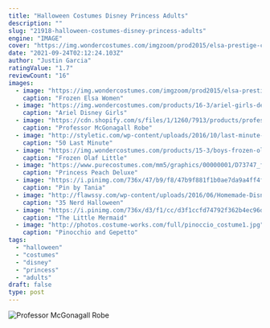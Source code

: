 ```yaml
---
title: "Halloween Costumes Disney Princess Adults"
description: ""
slug: "21918-halloween-costumes-disney-princess-adults"
engine: "IMAGE"
cover: "https://img.wondercostumes.com/imgzoom/prod2015/elsa-prestige-costume.jpg"
date: "2021-09-24T02:12:24.103Z"
author: "Justin Garcia"
ratingValue: "1.7"
reviewCount: "16"
images:
  - image: "https://img.wondercostumes.com/imgzoom/prod2015/elsa-prestige-costume.jpg"
    caption: "Frozen Elsa Women"
  - image: "https://img.wondercostumes.com/products/16-3/ariel-girls-deluxe-costume.jpg"
    caption: "Ariel Disney Girls"
  - image: "https://cdn.shopify.com/s/files/1/1260/7913/products/professor-mcgonagall-robe-for-adults-warner-bros-harry-potter-rubies-adults-costumes-warner-bros-300914std_800x.jpg?v=1600216143"
    caption: "Professor McGonagall Robe"
  - image: "http://styletic.com/wp-content/uploads/2016/10/last-minute-halloween-costumes/32-33-last-minute-halloween-costume-ideas.jpg"
    caption: "50 Last Minute"
  - image: "https://img.wondercostumes.com/products/15-3/boys-frozen-olaf-costume.jpg"
    caption: "Frozen Olaf Little"
  - image: "https://www.purecostumes.com/mm5/graphics/00000001/D73747_full_1.jpg"
    caption: "Princess Peach Deluxe"
  - image: "https://i.pinimg.com/736x/47/b9/f8/47b9f881f1b0ae7da9a4ff4f0938399d--tutu-costumes-halloween-costumes.jpg"
    caption: "Pin by Tania"
  - image: "http://flawssy.com/wp-content/uploads/2016/06/Homemade-Disney-Costumes.jpg"
    caption: "35 Nerd Halloween"
  - image: "https://i.pinimg.com/736x/d3/f1/cc/d3f1ccfd74792f362b4ec96d0f4e69e3.jpg"
    caption: "The Little Mermaid"
  - image: "http://photos.costume-works.com/full/pinoccio_costume1.jpg"
    caption: "Pinocchio and Gepetto"
tags:
  - "halloween"
  - "costumes"
  - "disney"
  - "princess"
  - "adults"
draft: false
type: post
---
```



![Professor McGonagall Robe](https://cdn.shopify.com/s/files/1/1260/7913/products/professor-mcgonagall-robe-for-adults-warner-bros-harry-potter-rubies-adults-costumes-warner-bros-300914std_800x.jpg?v=1600216143 "Professor McGonagall Robe")


<!--inArticleAds-->

<!--galleryOne-->


<!--inArticleAds-->

<!--galleryTwo-->


<!--galleryThree-->

